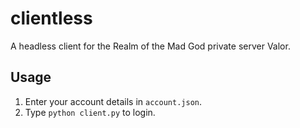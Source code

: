 # clientless

A headless client for the Realm of the Mad God private server Valor.

## Usage

1. Enter your account details in `account.json`.
2. Type `python client.py` to login.